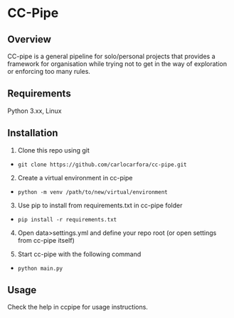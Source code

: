 # CC-Pipe

## Overview
CC-pipe is a general pipeline for solo/personal projects that provides a 
framework for organisation while trying not to get in the way of exploration or 
enforcing too many rules.

## Requirements

Python 3.xx, Linux

## Installation

1. Clone this repo using git
 - `git clone https://github.com/carlocarfora/cc-pipe.git`

2. Create a virtual environment in cc-pipe
 - `python -m venv /path/to/new/virtual/environment`

3. Use pip to install from requirements.txt in cc-pipe folder
 - `pip install -r requirements.txt`

4. Open data>settings.yml and define your repo root (or open settings from cc-pipe itself)

5. Start cc-pipe with the following command
 - `python main.py`

## Usage

Check the help in ccpipe for usage instructions.